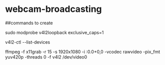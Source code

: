 # webcam-broadcasting




##commands to create 

sudo modprobe v4l2loopback exclusive_caps=1

v4l2-ctl --list-devices

ffmpeg -f x11grab -r 15 -s 1920x1080 -i :0.0+0,0 -vcodec rawvideo -pix_fmt yuv420p -threads 0 -f v4l2 /dev/video0
